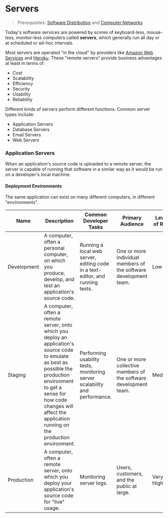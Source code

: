 # Servers

> Prerequisites: [Software Distribution](/notes/software/notes.md#distribution) and [Computer Networks](/notes/networks/notes.md)

Today's software services are powered by scores of keyboard-less, mouse-less, monitor-less computers called **servers**, which generally run all day or at scheduled or ad-hoc intervals.

Most servers are operated "in the cloud" by providers like [Amazon Web Services](https://aws.amazon.com/) and [Heroku](https://www.heroku.com/). These "remote servers" provide business advantages at least in terms of:

  + Cost
  + Scalability
  + Efficiency
  + Security
  + Usability
  + Reliability

Different kinds of servers perform different functions. Common server types include:

  + Application Servers
  + Database Servers
  + Email Servers
  + Web Servers

### Application Servers

When an application's source code is uploaded to a remote server, the server is capable of running that software in a similar way as it would be run on a developer's local machine.

#### Deployment Environments

The same application can exist on many different computers, in different "environments".

Name | Description | Common Developer Tasks | Primary Audience | Level of Risk
--- | --- | --- | --- | ---
Development | A computer, often a personal computer, on which you produce, develop, and test an application's source code. | Running a local web server, editing code in a text-editor, and running tests. | One or more individual members of the software development team. | Low
Staging | A computer, often a remote server, onto which you deploy an application's source code to emulate as best as possible the production environment to get a sense for how code changes will affect the application running on the production environment. | Performing usability tests, monitoring server scalability and performance. | One or more collective members of the software development team. | Medium
Production | A computer, often a remote server, onto which you deploy your application's source code for "live" usage. | Monitoring server logs. | Users, customers, and the public at large. | Very High
